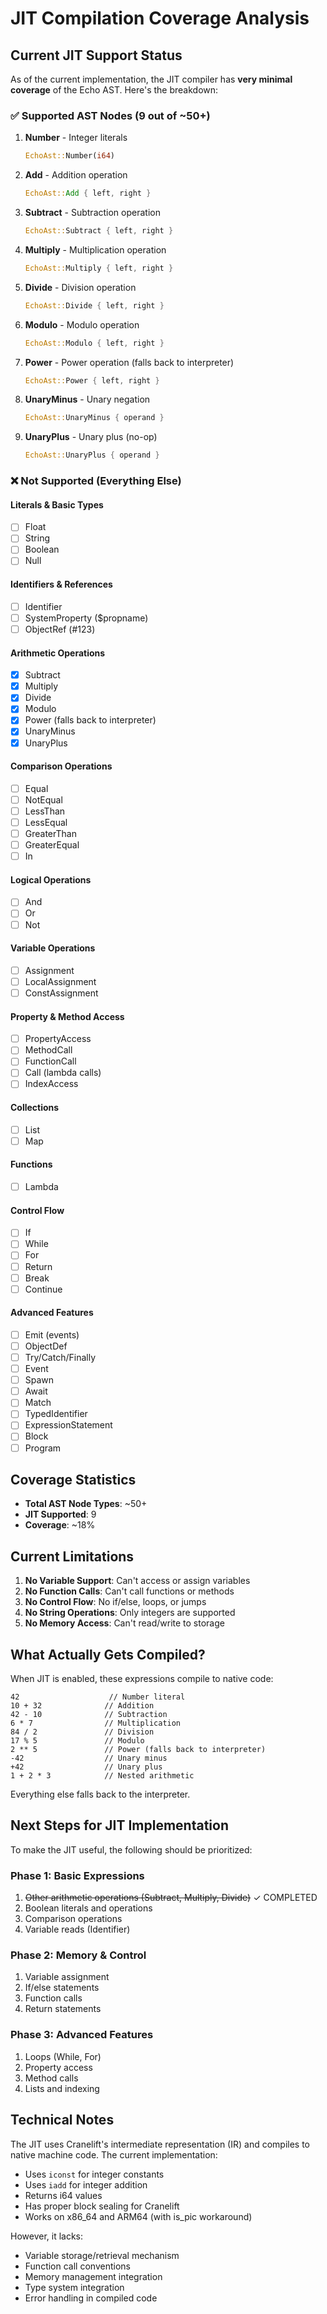 # JIT Compilation Coverage Analysis

## Current JIT Support Status

As of the current implementation, the JIT compiler has **very minimal coverage** of the Echo AST. Here's the breakdown:

### ✅ Supported AST Nodes (9 out of ~50+)

1. **Number** - Integer literals
   ```rust
   EchoAst::Number(i64)
   ```

2. **Add** - Addition operation
   ```rust
   EchoAst::Add { left, right }
   ```

3. **Subtract** - Subtraction operation
   ```rust
   EchoAst::Subtract { left, right }
   ```

4. **Multiply** - Multiplication operation
   ```rust
   EchoAst::Multiply { left, right }
   ```

5. **Divide** - Division operation
   ```rust
   EchoAst::Divide { left, right }
   ```

6. **Modulo** - Modulo operation
   ```rust
   EchoAst::Modulo { left, right }
   ```

7. **Power** - Power operation (falls back to interpreter)
   ```rust
   EchoAst::Power { left, right }
   ```

8. **UnaryMinus** - Unary negation
   ```rust
   EchoAst::UnaryMinus { operand }
   ```

9. **UnaryPlus** - Unary plus (no-op)
   ```rust
   EchoAst::UnaryPlus { operand }
   ```

### ❌ Not Supported (Everything Else)

#### Literals & Basic Types
- [ ] Float
- [ ] String
- [ ] Boolean
- [ ] Null

#### Identifiers & References
- [ ] Identifier
- [ ] SystemProperty ($propname)
- [ ] ObjectRef (#123)

#### Arithmetic Operations
- [x] Subtract
- [x] Multiply
- [x] Divide
- [x] Modulo
- [x] Power (falls back to interpreter)
- [x] UnaryMinus
- [x] UnaryPlus

#### Comparison Operations
- [ ] Equal
- [ ] NotEqual
- [ ] LessThan
- [ ] LessEqual
- [ ] GreaterThan
- [ ] GreaterEqual
- [ ] In

#### Logical Operations
- [ ] And
- [ ] Or
- [ ] Not

#### Variable Operations
- [ ] Assignment
- [ ] LocalAssignment
- [ ] ConstAssignment

#### Property & Method Access
- [ ] PropertyAccess
- [ ] MethodCall
- [ ] FunctionCall
- [ ] Call (lambda calls)
- [ ] IndexAccess

#### Collections
- [ ] List
- [ ] Map

#### Functions
- [ ] Lambda

#### Control Flow
- [ ] If
- [ ] While
- [ ] For
- [ ] Return
- [ ] Break
- [ ] Continue

#### Advanced Features
- [ ] Emit (events)
- [ ] ObjectDef
- [ ] Try/Catch/Finally
- [ ] Event
- [ ] Spawn
- [ ] Await
- [ ] Match
- [ ] TypedIdentifier
- [ ] ExpressionStatement
- [ ] Block
- [ ] Program

## Coverage Statistics

- **Total AST Node Types**: ~50+
- **JIT Supported**: 9
- **Coverage**: ~18%

## Current Limitations

1. **No Variable Support**: Can't access or assign variables
2. **No Function Calls**: Can't call functions or methods
3. **No Control Flow**: No if/else, loops, or jumps
4. **No String Operations**: Only integers are supported
5. **No Memory Access**: Can't read/write to storage

## What Actually Gets Compiled?

When JIT is enabled, these expressions compile to native code:
```echo
42                    // Number literal
10 + 32              // Addition
42 - 10              // Subtraction
6 * 7                // Multiplication
84 / 2               // Division
17 % 5               // Modulo
2 ** 5               // Power (falls back to interpreter)
-42                  // Unary minus
+42                  // Unary plus
1 + 2 * 3            // Nested arithmetic
```

Everything else falls back to the interpreter.

## Next Steps for JIT Implementation

To make the JIT useful, the following should be prioritized:

### Phase 1: Basic Expressions
1. ~~Other arithmetic operations (Subtract, Multiply, Divide)~~ ✓ COMPLETED
2. Boolean literals and operations
3. Comparison operations
4. Variable reads (Identifier)

### Phase 2: Memory & Control
1. Variable assignment
2. If/else statements
3. Function calls
4. Return statements

### Phase 3: Advanced Features
1. Loops (While, For)
2. Property access
3. Method calls
4. Lists and indexing

## Technical Notes

The JIT uses Cranelift's intermediate representation (IR) and compiles to native machine code. The current implementation:

- Uses `iconst` for integer constants
- Uses `iadd` for integer addition
- Returns i64 values
- Has proper block sealing for Cranelift
- Works on x86_64 and ARM64 (with is_pic workaround)

However, it lacks:
- Variable storage/retrieval mechanism
- Function call conventions
- Memory management integration
- Type system integration
- Error handling in compiled code